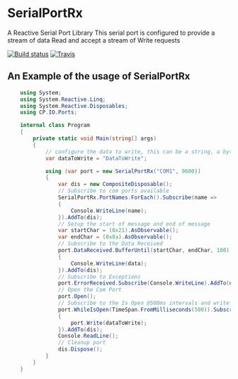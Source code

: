 # SerialPortRx
A Reactive Serial Port Library
 This serial port is configured to provide a stream of data Read and accept a stream of Write requests

[![Build status](https://ci.appveyor.com/api/projects/status/mypr79isqnt5x8y8?svg=true)](https://ci.appveyor.com/project/ChrisPulman/serialportrx) [![Travis](https://img.shields.io/badge/SerialPortRx-V1.0.0-blue.svg)](https://www.nuget.org/packages/SerialPortRx/)

## An Example of the usage of SerialPortRx
```csharp
    using System;
    using System.Reactive.Linq;
    using System.Reactive.Disposables;
    using CP.IO.Ports;

    internal class Program
    {
        private static void Main(string[] args)
        {
            // configure the data to write, this can be a string, a byte array, or a char array
            var dataToWrite = "DataToWrite";

            using (var port = new SerialPortRx("COM1", 9600))
            {
                var dis = new CompositeDisposable();
                // Subscribe to com ports available
                SerialPortRx.PortNames.ForEach().Subscribe(name =>
                {
                    Console.WriteLine(name);
                }).AddTo(dis);
                // Setup the start of message and end of message
                var startChar = (0x21).AsObservable();
                var endChar = (0x0a).AsObservable();
                // Subscribe to the Data Received
                port.DataReceived.BufferUntil(startChar, endChar, 100).Subscribe(data =>
                {
                    Console.WriteLine(data);
                }).AddTo(dis);
                // Subscribe to Exceptions
                port.ErrorReceived.Subscribe(Console.WriteLine).AddTo(dis);
                // Open the Com Port
                port.Open();
                // Subscribe to the Is Open @500ms intervals and write to com port
                port.WhileIsOpen(TimeSpan.FromMilliseconds(500)).Subscribe(x =>
                {
                    port.Write(dataToWrite);
                }).AddTo(dis);
                Console.ReadLine();
                // Cleanup port
                dis.Dispose();
            }
        }
    }
```